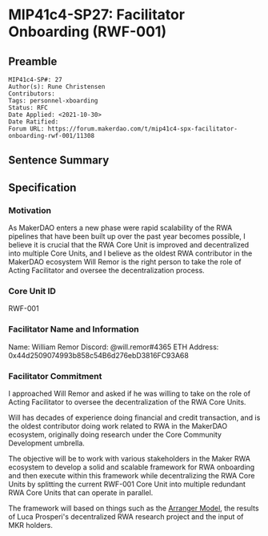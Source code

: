 # MIP41c4-SP27: Facilitator Onboarding (RWF-001)

## Preamble

```
MIP41c4-SP#: 27
Author(s): Rune Christensen
Contributors:
Tags: personnel-xboarding
Status: RFC
Date Applied: <2021-10-30>
Date Ratified:  
Forum URL: https://forum.makerdao.com/t/mip41c4-spx-facilitator-onboarding-rwf-001/11308
```

## Sentence Summary

## Specification

### Motivation

As MakerDAO enters a new phase were rapid scalability of the RWA pipelines that have been built up over the past year becomes possible, I believe it is crucial that the RWA Core Unit is improved and decentralized into multiple Core Units, and I believe as the oldest RWA contributor in the MakerDAO ecosystem Will Remor is the right person to take the role of Acting Facilitator and oversee the decentralization process.

### Core Unit ID

RWF-001

### Facilitator Name and Information

Name: William Remor
Discord: @will.remor#4365
ETH Address: 0x44d2509074993b858c54B6d276ebD3816FC93A68

### Facilitator Commitment

I approached Will Remor and asked if he was willing to take on the role of Acting Facilitator to oversee the decentralization of the RWA Core Units.

Will has decades of experience doing financial and credit transaction, and is the oldest contributor doing work related to RWA in the MakerDAO ecosystem, originally doing research under the Core Community Development umbrella.

The objective will be to work with various stakeholders in the Maker RWA ecosystem to develop a solid and scalable framework for RWA onboarding and then execute within this framework while decentralizing the RWA Core Units by splitting the current RWF-001 Core Unit into multiple redundant RWA Core Units that can operate in parallel. 

The framework will based on things such as the [Arranger Model](https://forum.makerdao.com/t/the-arranger-model-a-highly-scalable-rwa-framework/11298), the results of Luca Prosperi's decentralized RWA research project and the input of MKR holders.